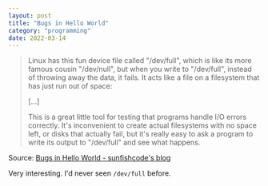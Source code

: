 ```yaml
---
layout: post
title: "Bugs in Hello World"
category: "programming"
date: 2022-03-14
---
```


> Linux has this fun device file called "/dev/full", which is like its more famous cousin "/dev/null", but when you write to "/dev/full", instead of throwing away the data, it fails. It acts like a file on a filesystem that has just run out of space:
>
> [...]
>
> This is a great little tool for testing that programs handle I/O errors correctly. It's inconvenient to create actual filesystems with no space left, or disks that actually fail, but it's really easy to ask a program to write its output to "/dev/full" and see what happens.

Source: [Bugs in Hello World - sunfishcode's blog](https://blog.sunfishcode.online/bugs-in-hello-world/)

Very interesting.  I'd never seen `/dev/full` before.
